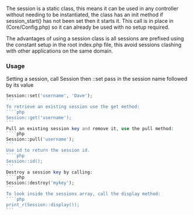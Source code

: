 The session is a static class, this means it can be used in any controller without needing to be instantiated, the class has an init method if session_start() has not been set then it starts it. This call is in place in (Core/Config.php) so it can already be used with no setup required.

The advantages of using a session class is all sessions are prefixed using the constant setup in the root index.php file, this avoid sessions clashing with other applications on the same domain.

### Usage

Setting a session, call Session then ::set pass in the session name followed by its value
````php
Session::set('username', 'Dave');
```
To retrieve an existing session use the get method:
````php
Session::get('username');
```
Pull an existing session key and remove it, use the pull method:
````php
Session::pull('username');
```
Use id to return the session id.
````php
Session::id();
```
Destroy a session key by calling:
````php
Session::destroy('mykey');
```
To look inside the sessions array, call the display method:
````php
print_r(Session::display());
```